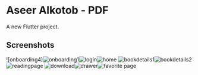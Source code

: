 # Aseer Alkotob - PDF

A new Flutter project.

## Screenshots
![onboarding4]![onboarding1](https://user-images.githubusercontent.com/55716560/186289380-ff9af64a-bf4d-4009-acea-f0cc1e5a7aff.jpg)![login](https://user-images.githubusercontent.com/55716560/186289392-ba3d9eea-a187-4a07-8470-69c8bbc9b235.jpg)![home](https://user-images.githubusercontent.com/55716560/186289532-06bfa618-e8b7-4658-b17c-2f930fa5ced4.jpg)
![bookdetails1](https://user-images.githubusercontent.com/55716560/186289586-3c470be4-2568-4b6e-9512-ff77d142e8cf.jpg)![bookdetails2](https://user-images.githubusercontent.com/55716560/186289595-4a3fdff7-cfe9-47ed-b32f-e1df5faabc1e.jpg)![readingpage](https://user-images.githubusercontent.com/55716560/186289829-6610da55-f8ea-4de2-b9d1-7123a3836ebe.jpg)
![download](https://user-images.githubusercontent.com/55716560/186289845-da4a9807-fd03-4fc8-b511-8d0e4a83c3b9.jpg)![drawer](https://user-images.githubusercontent.com/55716560/186289858-ae333dec-e37e-48e8-acfe-7cca3178a14d.jpg)![favorite page](https://user-images.githubusercontent.com/55716560/186289870-40fdbf0f-f3eb-435c-9af6-02e5a1d78fb4.jpg)
